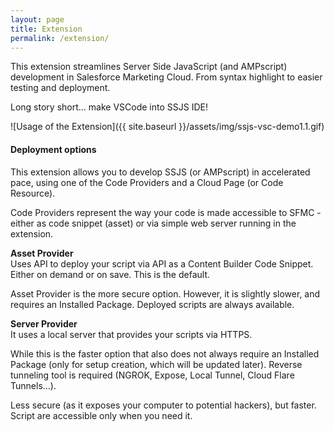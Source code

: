 ```yaml
---
layout: page
title: Extension
permalink: /extension/
---
```


This extension streamlines Server Side JavaScript (and AMPscript) development in Salesforce Marketing Cloud.
From syntax highlight to easier testing  and deployment.

Long story short... make VSCode into SSJS IDE!

![Usage of the Extension]({{ site.baseurl }}/assets/img/ssjs-vsc-demo1.1.gif)

#### Deployment options

This extension allows you to develop SSJS (or AMPscript) in accelerated pace, using one of the Code Providers and a Cloud Page (or Code Resource).

Code Providers represent the way your code is made accessible to SFMC - either as code snippet (asset) or via simple web server running in the extension.

**Asset Provider**  
Uses API to deploy your script via API as a Content Builder Code Snippet. Either on demand or on save. This is the default.

Asset Provider is the more secure option.
However, it is slightly slower, and requires an Installed Package. Deployed scripts are always available.

**Server Provider**  
It uses a local server that provides your scripts via HTTPS.

While this is the faster option that also does not always require an Installed Package (only for setup creation, which will be updated later).
Reverse tunneling tool is required (NGROK, Expose, Local Tunnel, Cloud Flare Tunnels...).

Less secure (as it exposes your computer to potential hackers), but faster.
Script are accessible only when you need it.